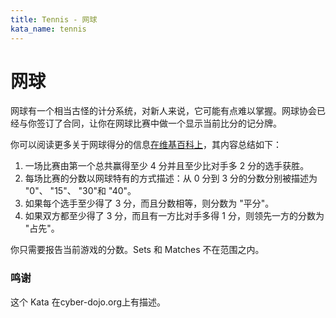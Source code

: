 ```yaml
---
title: Tennis - 网球
kata_name: tennis
---
```


# 网球

网球有一个相当古怪的计分系统，对新人来说，它可能有点难以掌握。网球协会已经与你签订了合同，让你在网球比赛中做一个显示当前比分的记分牌。

你可以阅读更多关于网球得分的信息[在维基百科上](http://en.wikipedia.org/wiki/Tennis#Scoring)，其内容总结如下：

1. 一场比赛由第一个总共赢得至少 4 分并且至少比对手多 2 分的选手获胜。
2. 每场比赛的分数以网球特有的方式描述：从 0 分到 3 分的分数分别被描述为 "0"、 "15"、 "30"和 "40"。
3. 如果每个选手至少得了 3 分，而且分数相等，则分数为 "平分"。
4. 如果双方都至少得了 3 分，而且有一方比对手多得 1 分，则领先一方的分数为 "占先"。

你只需要报告当前游戏的分数。Sets 和 Matches 不在范围之内。

### 鸣谢
这个 Kata 在cyber-dojo.org上有描述。
